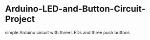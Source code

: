 # Arduino-LED-and-Button-Circuit-Project
simple Arduino circuit with three LEDs and three push buttons
